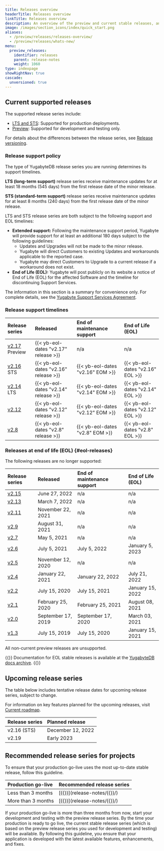```yaml
---
title: Releases overview
headerTitle: Releases overview
linkTitle: Releases overview
description: An overview of the preview and current stable releases, and upcoming releases.
image: /images/section_icons/index/quick_start.png
aliases:
  - /preview/releases/releases-overview/
  - /preview/releases/whats-new/
menu:
  preview_releases:
    identifier: releases
    parent: release-notes
    weight: 1060
type: indexpage
showRightNav: true
cascade:
  unversioned: true
---
```


## Current supported releases

The supported release series include:

* [LTS and STS](versioning/#stable-releases): Supported for production deployments.
* [Preview](versioning/#preview-releases): Supported for development and testing only.

For details about the differences between the release series, see [Release versioning](versioning/).

### Release support policy

The type of YugabyteDB release series you are running determines its support timelines.

**LTS (long-term support)** release series receive maintenance updates for at least 18 months (545 days) from the first release date of the minor release.

**STS (standard-term support)** release series receive maintenance updates for at least 8 months (240 days) from the first release date of the minor release.

LTS and STS release series are both subject to the following support and EOL timelines:

* **Extended support:** Following the maintenance support period, Yugabyte will provide support for at least an additional 180 days subject to the following guidelines:
  * Updates and Upgrades will not be made to the minor release.
  * Yugabyte will direct Customers to existing Updates and workarounds applicable to the reported case.
  * Yugabyte may direct Customers to Upgrade to a current release if a workaround does not exist.
* **End of Life (EOL):** Yugabyte will post publicly on its website a notice of End of Life (EOL) for the affected Software and the timeline for discontinuing Support Services.

The information in this section is a summary for convenience only. For complete details, see the [Yugabyte Support Services Agreement](https://www.yugabyte.com/yugabyte-software-support-services-agreement/).

### Release support timelines

| Release series | Released | End of maintenance support | End of Life (EOL) |
| :------------- | :------- | :------------------------- | :---------------- |
| [v2.17](release-notes/v2.17/) <span class='metadata-tag-gray'>Preview</span> | {{< yb-eol-dates "v2.17" release >}} | n/a | n/a |
| [v2.16](release-notes/v2.16/) <span class='metadata-tag-green'>STS</span> | {{< yb-eol-dates "v2.16" release >}} | {{< yb-eol-dates "v2.16" EOM >}} | {{< yb-eol-dates "v2.16" EOL >}} |
| [v2.14](release-notes/v2.14/) <span class='metadata-tag-green'>LTS</span> | {{< yb-eol-dates "v2.14" release >}} | {{< yb-eol-dates "v2.14" EOM >}} | {{< yb-eol-dates "v2.14" EOL >}} |
| [v2.12](release-notes/v2.12/) | {{< yb-eol-dates "v2.12" release >}} | {{< yb-eol-dates "v2.12" EOM >}} | {{< yb-eol-dates "v2.12" EOL >}} |
| [v2.8](release-notes/v2.8/) | {{< yb-eol-dates "v2.8" release >}} | {{< yb-eol-dates "v2.8" EOM >}} | {{< yb-eol-dates "v2.8" EOL >}} |

### Releases at end of life (EOL) {#eol-releases}

The following releases are no longer supported:

| Release series | Released | End of maintenance support | End of Life (EOL) |
| :------------- | :------- | :------------------------- | :---------------- |
| [v2.15](release-notes/v2.15/) | June 27, 2022 | n/a | n/a |
| [v2.13](release-notes/v2.13/) | March 7, 2022 | n/a | n/a |
| [v2.11](release-notes/v2.11/) | November 22, 2021 | n/a | n/a |
| [v2.9](release-notes/v2.9/) | August 31, 2021 | n/a | n/a |
| [v2.7](release-notes/v2.7/) | May 5, 2021 | n/a | n/a |
| [v2.6](release-notes/v2.6/) | July 5, 2021 | July 5, 2022 | January 5, 2023 |
| [v2.5](release-notes/v2.5/) | November 12, 2020 | n/a | n/a |
| [v2.4](release-notes/v2.4/) | January 22, 2021 | January 22, 2022 | July 21, 2022 |
| [v2.2](release-notes/v2.2/) | July 15, 2020 | July 15, 2021 | January 15, 2022 |
| [v2.1](release-notes/v2.1/) | February 25, 2020 | February 25, 2021 | August 08, 2021 |
| [v2.0](release-notes/v2.0/) | September 17, 2019 | September 17, 2020 | March 03, 2021 |
| [v1.3](release-notes/v1.3/) | July 15, 2019 | July 15, 2020 | January 15, 2021 |

All non-current preview releases are unsupported.

{{<note title="Archived docs available">}}
Documentation for EOL stable releases is available at the [YugabyteDB docs archive](https://docs-archive.yugabyte.com/).
{{</note>}}

## Upcoming release series

The table below includes tentative release dates for upcoming release series, subject to change.

For information on key features planned for the upcoming releases, visit [Current roadmap](https://github.com/yugabyte/yugabyte-db#current-roadmap).

| Release series | Planned release |
| :------------- | :-------------- |
| v2.16 (STS) | December 12, 2022 |
| v2.19 | Early 2023 |

## Recommended release series for projects

To ensure that your production go-live uses the most up-to-date stable release, follow this guideline.

| Production go-live | Recommended release series |
| :----------------- | :------------------------- |
| Less than 3 months | [{{<yb-version version="stable" format="displayName">}}](release-notes/{{<yb-version version="stable" format="series">}}/) |
| More than 3 months | [{{<yb-version version="preview" format="displayName">}}](release-notes/{{<yb-version version="preview" format="series">}}/) |

If your production go-live is more than three months from now, start your development and testing with the preview release series. By the time your production is ready to go live, the current stable release series (which is based on the preview release series you used for development and testing) will be available. By following this guideline, you ensure that your application is developed with the latest available features, enhancements, and fixes.
